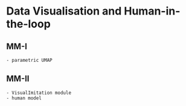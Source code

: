 # Data Visualisation and Human-in-the-loop

## MM-I

    - parametric UMAP

## MM-II

    - VisualImitation module
    - human model
